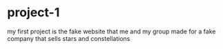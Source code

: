 # project-1
 my first project is the fake website that me and my group made for a 
 fake company that sells stars and constellations
